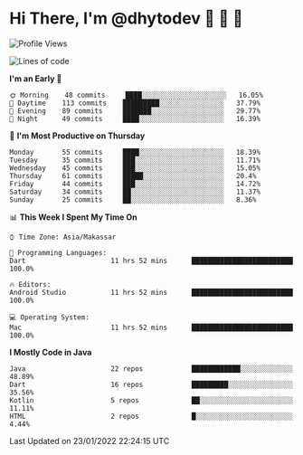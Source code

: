 # Hi There, I'm @dhytodev 👋 👋 👋

<!--
**DhytoDev/dhytodev** is a ✨ _special_ ✨ repository because its `README.md` (this file) appears on your GitHub profile.

Here are some ideas to get you started:

- 🔭 I’m currently working on ...
- 🌱 I’m currently learning ...
- 👯 I’m looking to collaborate on ...
- 🤔 I’m looking for help with ...
- 💬 Ask me about ...
- 📫 How to reach me: ...
- 😄 Pronouns: ...
- ⚡ Fun fact: ...
-->

<!--START_SECTION:waka-->
![Profile Views](http://img.shields.io/badge/Profile%20Views-0-blue)

![Lines of code](https://img.shields.io/badge/From%20Hello%20World%20I%27ve%20Written-141%20Thousand%20lines%20of%20code-blue)

**I'm an Early 🐤** 

```text
🌞 Morning    48 commits     ████░░░░░░░░░░░░░░░░░░░░░   16.05% 
🌆 Daytime    113 commits    █████████░░░░░░░░░░░░░░░░   37.79% 
🌃 Evening    89 commits     ███████░░░░░░░░░░░░░░░░░░   29.77% 
🌙 Night      49 commits     ████░░░░░░░░░░░░░░░░░░░░░   16.39%

```
📅 **I'm Most Productive on Thursday** 

```text
Monday       55 commits     ████░░░░░░░░░░░░░░░░░░░░░   18.39% 
Tuesday      35 commits     ███░░░░░░░░░░░░░░░░░░░░░░   11.71% 
Wednesday    45 commits     ███░░░░░░░░░░░░░░░░░░░░░░   15.05% 
Thursday     61 commits     █████░░░░░░░░░░░░░░░░░░░░   20.4% 
Friday       44 commits     ███░░░░░░░░░░░░░░░░░░░░░░   14.72% 
Saturday     34 commits     ██░░░░░░░░░░░░░░░░░░░░░░░   11.37% 
Sunday       25 commits     ██░░░░░░░░░░░░░░░░░░░░░░░   8.36%

```


📊 **This Week I Spent My Time On** 

```text
⌚︎ Time Zone: Asia/Makassar

💬 Programming Languages: 
Dart                     11 hrs 52 mins      █████████████████████████   100.0%

🔥 Editors: 
Android Studio           11 hrs 52 mins      █████████████████████████   100.0%

💻 Operating System: 
Mac                      11 hrs 52 mins      █████████████████████████   100.0%

```

**I Mostly Code in Java** 

```text
Java                     22 repos            ████████████░░░░░░░░░░░░░   48.89% 
Dart                     16 repos            █████████░░░░░░░░░░░░░░░░   35.56% 
Kotlin                   5 repos             ██░░░░░░░░░░░░░░░░░░░░░░░   11.11% 
HTML                     2 repos             █░░░░░░░░░░░░░░░░░░░░░░░░   4.44%

```



 Last Updated on 23/01/2022 22:24:15 UTC
<!--END_SECTION:waka-->
